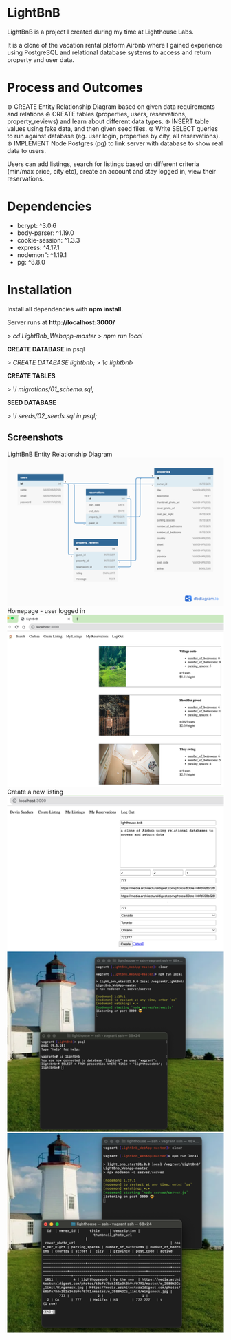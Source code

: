# LightBnB

LightBnB is a project I created during my time at Lighthouse Labs. 

It is a clone of the vacation rental plaform Airbnb where I gained experience using PostgreSQL and relational database systems to access and return property and user data.

# Process and Outcomes

⊛ CREATE Entity Relationship Diagram based on given data requirements and relations
⊛ CREATE tables (properties, users, reservations, property_reviews) and learn about different data types.
⊛ INSERT table values using fake data, and then given seed files.
⊛ Write SELECT queries to run against database (eg. user login, properties by city, all reservations).
⊛ IMPLEMENT Node Postgres (pg) to link server with database to show real data to users.

Users can add listings, search for listings based on different criteria (min/max price, city etc), create an account and stay logged in, view their reservations.

# Dependencies

- bcrypt: ^3.0.6
- body-parser: ^1.19.0
- cookie-session: ^1.3.3
- express: ^4.17.1
- nodemon": ^1.19.1
- pg: ^8.8.0

# Installation

Install all dependencies with **npm install**.

Server runs at **http://localhost:3000/** 

*> cd LightBnb_Webapp-master*
*> npm run local*

__CREATE DATABASE__ in psql


*> CREATE DATABASE lightbnb;*
*> \c lightbnb*

__CREATE TABLES__


*> \i migrations/01_schema.sql;*

__SEED DATABASE__ 


*> \i seeds/02_seeds.sql in psql;*

## Screenshots

LightBnB Entity Relationship Diagram 
!["LightBnB Entity Relationship Diagram"](https://github.com/chchchelsay/LightBnB/blob/master/ERD_Lightbnb.png?raw=true)
Homepage - user logged in
!["Homepage"](https://github.com/chchchelsay/LightBnB/blob/master/homepage_lightbnb.png?raw=true)
Create a new listing
!["User creates a new listing"](https://github.com/chchchelsay/LightBnB/blob/master/createlisting_lightbnb.png?raw=true)
!["Searching for listing in database lightbnb"](https://github.com/chchchelsay/LightBnB/blob/master/findlisting.png?raw=true)
!["New listing data exists in database"](https://github.com/chchchelsay/LightBnB/blob/master/foundlisting.png?raw=true)































